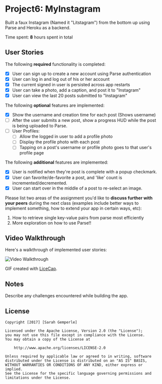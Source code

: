 # Project6: MyInstagram
Built a faux Instagram (Named it "Litstagram") from the bottom up using Parse and Heroku as a backend.

Time spent: **8** hours spent in total

## User Stories

The following **required** functionality is completed:

- [X] User can sign up to create a new account using Parse authentication
- [X] User can log in and log out of his or her account
- [X] The current signed in user is persisted across app restarts
- [X] User can take a photo, add a caption, and post it to "Instagram"
- [X] User can view the last 20 posts submitted to "Instagram"

The following **optional** features are implemented:

- [X] Show the username and creation time for each post (Shows username)
- [ ] After the user submits a new post, show a progress HUD while the post is being uploaded to Parse.
- [ ] User Profiles:
   - [ ] Allow the logged in user to add a profile photo
   - [ ] Display the profile photo with each post
   - [ ] Tapping on a post's username or profile photo goes to that user's profile page

The following **additional** features are implemented:

- [X] User is notified when they're post is complete with a popup checkmark.
- [X] User can favorite/de-favorite a post, and 'like' count is incremented/decremented.
- [X] User can start over in the middle of a post to re-select an image.

Please list two areas of the assignment you'd like to **discuss further with your peers** during the next class (examples include better ways to implement something, how to extend your app in certain ways, etc):

1. How to retrieve single key-value pairs from parse most efficiently
2. More exploration on how to use Parse!!

## Video Walkthrough 

Here's a walkthrough of implemented user stories:

<img src='http://i.imgur.com/mliaQiM.gif' title='Video Walkthrough' width='' alt='Video Walkthrough' />

GIF created with [LiceCap](http://www.cockos.com/licecap/).

## Notes

Describe any challenges encountered while building the app.

## License

    Copyright [2017] [Sarah Gemperle]

    Licensed under the Apache License, Version 2.0 (the "License");
    you may not use this file except in compliance with the License.
    You may obtain a copy of the License at

        http://www.apache.org/licenses/LICENSE-2.0

    Unless required by applicable law or agreed to in writing, software
    distributed under the License is distributed on an "AS IS" BASIS,
    WITHOUT WARRANTIES OR CONDITIONS OF ANY KIND, either express or implied.
    See the License for the specific language governing permissions and
    limitations under the License.
